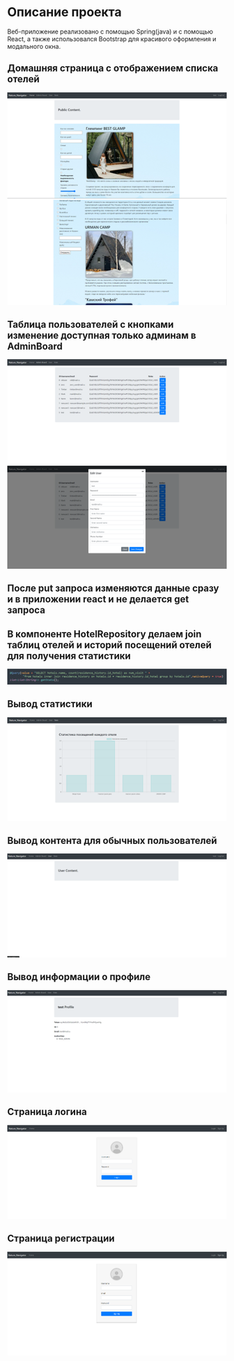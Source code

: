 # Описание проекта
Веб-приложение реализовано с помощью Spring(java) и с помощью React, а также использовался Bootstrap для красивого оформления и модального окна.

## Домашняя страница с отображением списка отелей

![](home.png)
![](home2.png)

## Таблица пользователей с кнопками изменение доступная только админам в AdminBoard
![](table.png)
![](edit.png)

## После put запроса изменяются данные сразу и в приложении react и не делается get запроса

## В компоненте HotelRepository делаем join таблиц отелей и историй посещений отелей для получения статистики
![](join.png)

## Вывод статистики
![](stats.png)

## Вывод контента для обычных пользователей
![](user.png)

## Вывод информации о профиле
![](profile.png)

## Страница логина
![](login.png)
## Страница регистрации
![](reg.png)
